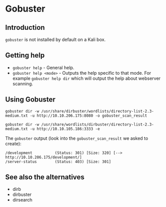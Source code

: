 # Gobuster

## Introduction

`gobuster` is not installed by default on a Kali box.

## Getting help

* `gobuster help` - General help.
* `gobuster help <mode>` - Outputs the help specific to that mode. For example `gobuster help dir` which will output the help about webserver scanning.

## Using Gobuster

```commandline
gobuster dir -w /usr/share/dirbuster/wordlists/directory-list-2.3-medium.txt -u http://10.10.206.175:8080 -o gobuster_scan_result
```

`gobuster dir -w /usr/share/wordlists/dirbuster/directory-list-2.3-medium.txt -u http://10.10.105.186:3333 -e`

The `gobuster` output (look into the `gobuster_scan_result` we asked to create):

```commandline
/development          (Status: 301) [Size: 320] [--> http://10.10.206.175/development/]
/server-status        (Status: 403) [Size: 301]
```

## See also the alternatives

* dirb
* dirbuster
* dirsearch